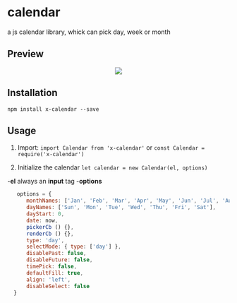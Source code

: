 # calendar
a js calendar library, whick can pick day, week or month

## Preview

<p align="center">
    <img src="example/calendar.gif" />
</p>


## Installation

`npm install x-calendar --save`


## Usage
1. Import:
`import Calendar from 'x-calendar'`
or
`const Calendar = require('x-calendar')`

2. Initialize the calendar
`let calendar = new Calendar(el, options)`

-**el** always an **input** tag
-**options**

``` javascript
   options = {
      monthNames: ['Jan', 'Feb', 'Mar', 'Apr', 'May', 'Jun', 'Jul', 'Aug', 'Sep', 'Oct', 'Nov', 'Dec'],
      dayNames: ['Sun', 'Mon', 'Tue', 'Wed', 'Thu', 'Fri', 'Sat'],
      dayStart: 0,
      date: now,
      pickerCb () {},
      renderCb () {},
      type: 'day',
      selectMode: { type: ['day'] },
      disablePast: false,
      disableFuture: false,
      timePick: false,
      defaultFill: true,
      align: 'left',
      disableSelect: false
  }
```



